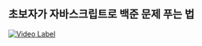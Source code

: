## 초보자가 자바스크립트로 백준 문제 푸는 법

[![Video Label](http://img.youtube.com/vi/myDEDaaOd30/0.jpg)](https://youtu.be/myDEDaaOd30)
